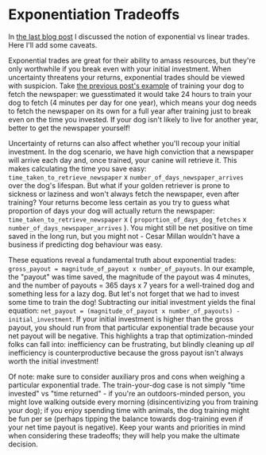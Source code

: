 Exponentiation Tradeoffs
========================
In [the last blog post](efficiency-sequence/power-of-exponentiation.md) I discussed the notion of exponential vs linear trades. Here I'll add some caveats.

Exponential trades are great for their ability to amass resources, but they're only worthwhile if you break even with your initial investment. When uncertainty threatens your returns, exponential trades should be viewed with suspicion. Take [the previous post's example](efficiency-sequence/power-of-exponentiation.md) of training your dog to fetch the newspaper: we guesstimated it would take 24 hours to train your dog to fetch (4 minutes per day for one year), which means your dog needs to fetch the newspaper on its own for a full year after training just to break even on the time you invested. If your dog isn't likely to live for another year, better to get the newspaper yourself!

Uncertainty of returns can also affect whether you'll recoup your initial investment. In the dog scenario, we have high conviction that a newspaper will arrive each day and, once trained, your canine will retrieve it. This makes calculating the time you save easy: `time_taken_to_retrieve_newspaper` x `number_of_days_newspaper_arrives` over the dog's lifespan. But what if your golden retriever is prone to sickness or laziness and won't always fetch the newspaper, even after training? Your returns become less certain as you try to guess what proportion of days your dog will actually return the newspaper: `time_taken_to_retrieve_newspaper` x ( `proportion_of_days_dog_fetches` x `number_of_days_newspaper_arrives` ). You might still be net positive on time saved in the long run, but you might not - Cesar Millan wouldn't have a business if predicting dog behaviour was easy.

These equations reveal a fundamental truth about exponential trades: `gross_payout = magnitude_of_payout x number_of_payouts`. In our example, the "payout" was time saved, the magnitude of the payout was 4 minutes, and the number of payouts = 365 days x 7 years for a well-trained dog and something less for a lazy dog. But let's not forget that we had to invest some time to train the dog! Subtracting our initial investment yields the final equation: `net_payout = (magnitude_of_payout x number_of_payouts) - initial_investment`. If your initial investment is higher than the gross payout, you should run from that particular exponential trade because your net payout will be negative. This highlights a trap that optimization-minded folks can fall into: inefficiency can be frustrating, but blindly cleaning up _all_ inefficiency is counterproductive because the gross payout isn't always worth the initial investment!

Of note: make sure to consider auxiliary pros and cons when weighing a particular exponential trade. The train-your-dog case is not simply "time invested" vs "time returned" - if you're an outdoors-minded person, you might love walking outside every morning (disincentivizing you from training your dog); if you enjoy spending time with animals, the dog training might be fun per se (perhaps tipping the balance towards dog-training even if your net time payout is negative). Keep your wants and priorities in mind when considering these tradeoffs; they will help you make the ultimate decision.
